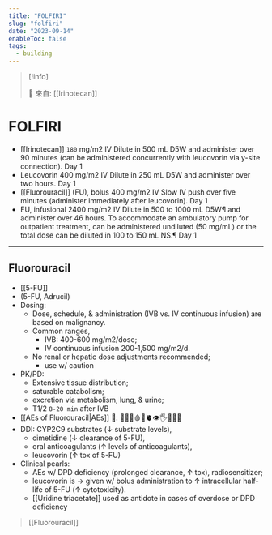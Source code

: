 ```yaml
---
title: "FOLFIRI"
slug: "folfiri"
date: "2023-09-14"
enableToc: false
tags:
  - building
---
```


> [!info]
>
> 🌱 來自: [[Irinotecan]]

# FOLFIRI

- [[Irinotecan]] `180` mg/m2 IV Dilute in 500 mL D5W and administer over 90 minutes (can be administered concurrently with leucovorin via y-site connection). Day 1
- Leucovorin 400 mg/m2 IV Dilute in 250 mL D5W and administer over two hours. Day 1
- [[Fluorouracil]] (FU), bolus 400 mg/m2 IV Slow IV push over five minutes (administer immediately after leucovorin). Day 1
- FU, infusional 2400 mg/m2 IV Dilute in 500 to 1000 mL D5W¶ and administer over 46 hours. To accommodate an ambulatory pump for outpatient treatment, can be administered undiluted (50 mg/mL) or the total dose can be diluted in 100 to 150 mL NS.¶ Day 1

---
## Fluorouracil
- [[5-FU]]
- (5-FU, Adrucil)
- Dosing:
  - Dose, schedule, & administration (IVB vs. IV continuous infusion) are based on malignancy.
  - Common ranges,
    - IVB: 400-600 mg/m2/dose;
    - IV continuous infusion 200-1,500 mg/m2/d.
  - No renal or hepatic dose adjustments recommended;
    - use w/ caution
- PK/PD:
  - Extensive tissue distribution;
  - saturable catabolism;
  - excretion via metabolism, lung, & urine;
  - T1/2 `8-20 min` after IVB
- [[AEs of Fluorouracil|AEs]] 󰒖: 💩👄🤮🩸🤞🫀👁️🖐️🦶😇🐌
- DDI: CYP2C9 substrates (↓ substrate levels),
  - cimetidine (↓ clearance of 5-FU),
  - oral anticoagulants (↑ levels of anticoagulants),
  - leucovorin (↑ tox of 5-FU)
- Clinical pearls:
  - AEs w/ DPD deficiency (prolonged clearance, ↑ tox), radiosensitizer;
  - leucovorin is → given w/ bolus administration to ↑ intracellular half-life of 5-FU (↑ cytotoxicity).
  - [[Uridine triacetate]] used as antidote in cases of overdose or DPD deficiency
> [[Fluorouracil]]
